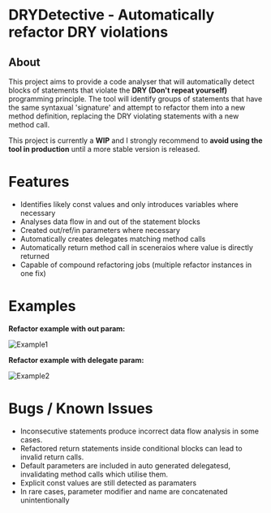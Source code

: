 # DRYDetective - Automatically refactor DRY violations

## About
This project aims to provide a code analyser that will automatically detect blocks of statements that violate the **DRY (Don't repeat yourself)** programming principle. The tool will identify groups of statements that have the same syntaxual 'signature' and attempt to refactor them into a new method definition, replacing the DRY violating statements with a new method call.

This project is currently a **WIP** and I strongly recommend to **avoid using the tool in production** until a more stable version is released.

# Features
* Identifies likely const values and only introduces variables where necessary
* Analyses data flow in and out of the statement blocks
* Created out/ref/in parameters where necessary
* Automatically creates delegates matching method calls
* Automatically return method call in sceneraios where value is directly returned
* Capable of compound refactoring jobs (multiple refactor instances in one fix)

# Examples

**Refactor example with out param:**

![Example1](https://i.imgur.com/soJGeWM.gif)

**Refactor example with delegate param:**

![Example2](https://i.imgur.com/WYcITIG.gif)

# Bugs / Known Issues
* Inconsecutive statements produce incorrect data flow analysis in some cases.
* Refactored return statements inside conditional blocks can lead to invalid return calls.
* Default parameters are included in auto generated delegatesd, invalidating method calls which utilise them.
* Explicit const values are still detected as paramaters
* In rare cases, parameter modifier and name are concatenated unintentionally


